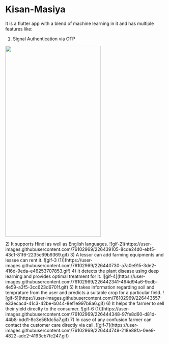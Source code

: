 # Kisan-Masiya
It is a flutter app with a blend of machine learning in it and has multiple features like:

1) Signal Authentication via OTP
<p><img src="https://user-images.githubusercontent.com/76102969/226450821-258ce569-cf64-4564-a8ca-35984b4c3b3a.gif" height="600" width="300"></p>
2) It supports Hindi as well as English languages.
![gif-2](https://user-images.githubusercontent.com/76102969/226439105-8cde24d0-ebf5-43c1-81f6-2235c69b9369.gif)
3) A lessor can add farming equipments and lessee can rent it.
![gif-3 (1)](https://user-images.githubusercontent.com/76102969/226440730-a7a0e915-3de2-416d-9eda-e46253707853.gif)
4) It detects the plant disease using deep learning and provides optimal treatment for it.
![gif-4](https://user-images.githubusercontent.com/76102969/226442341-464d94a6-9cdb-4e59-a3f5-3cc623d6701f.gif)
5) It takes information regarding soil and temprature from the user and predicts a suitable crop for a particular field.
![gif-5](https://user-images.githubusercontent.com/76102969/226443557-e33ecacd-41c3-42be-b044-8ef1e997b8a6.gif)
6) It helps the farmer to sell their yield direclty to the consumer.
![gif-6 (1)](https://user-images.githubusercontent.com/76102969/226444348-97fe8d60-d81d-44b8-bdd1-8c3e56fdc5a7.gif)
7) In case of any confusion farmer can contact the customer care directly via call.
![gif-7](https://user-images.githubusercontent.com/76102969/226444749-218e88fa-0ee9-4822-adc2-4193cb7fc247.gif)

 





